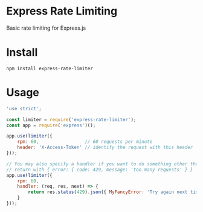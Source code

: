 # Express Rate Limiting
Basic rate limiting for Express.js

# Install

`npm install express-rate-limiter`

# Usage

```js
'use strict';

const limiter = require('express-rate-limiter');
const app = require('express')();

app.use(limiter({
	rpm: 60,                 // 60 requests per minute
	header: 'X-Access-Token' // identify the request with this header
}));

// You may also specify a handler if you want to do something other than
// return with { error: { code: 429, message: 'too many requests' } }
app.use(limiter({
	rpm: 60,
	handler: (req, res, next) => {
		return res.status(429).json({ MyFancyError: 'Try again next time!' });
	}
}));

```
